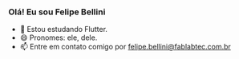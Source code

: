### Olá! Eu sou Felipe Bellini

- 🌱 Estou estudando Flutter.
- 😄 Pronomes: ele, dele.
- 📫 Entre em contato comigo por felipe.bellini@fablabtec.com.br


<!--

https://www.youtube.com/watch?v=TsaLQAetPLU&ab_channel=RafaellaBallerini

![GitHub Stats](https://github-readme-stats
https://www.youtube.com/watch?v=oX7IyjHBhy0&ab_channel=CuriousGrids
**FelipeKing/FelipeKing** is a ✨ _special_ ✨ repository because its `README.md` (this file) appears on your GitHub profile.

Here are some ideas to get you started:

- 🔭 I’m currently working on ...
- 🌱 I’m currently learning ...
- 👯 I’m looking to collaborate on ...
- 🤔 I’m looking for help with ...
- 💬 Ask me about ...
- 📫 How to reach me: ...
- 😄 Pronouns: ...
- ⚡ Fun fact: ...

for more icons: https://emojipedia.org/
-->
